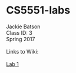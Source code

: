 # CS5551-labs <br>
Jackie Batson <br>
Class ID: 3 <br>
Spring 2017 <br>
<br>
Links to Wiki:<br><br>
<a href="https://github.com/jbvx8/CS5551-labs/wiki/Lab-1">Lab 1</a>
